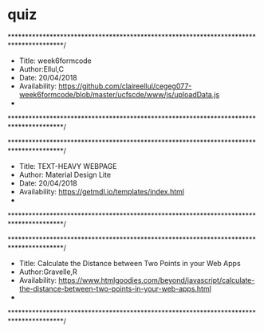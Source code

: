 # quiz
 ***************************************************************************************/
*    Title: week6formcode
*    Author:Ellul,C
*    Date: 20/04/2018
*    Availability: https://github.com/claireellul/cegeg077-week6formcode/blob/master/ucfscde/www/js/uploadData.js
*
 ***************************************************************************************/


 ***************************************************************************************/
*    Title: TEXT-HEAVY WEBPAGE
*    Author: Material Design Lite
*    Date: 20/04/2018
*    Availability: https://getmdl.io/templates/index.html
*
***************************************************************************************/



***************************************************************************************/
*    Title: Calculate the Distance between Two Points in your Web Apps
*    Author:Gravelle,R 
*    Availability: https://www.htmlgoodies.com/beyond/javascript/calculate-the-distance-between-two-points-in-your-web-apps.html
*
***************************************************************************************/	